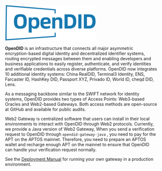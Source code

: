 <img width="300" alt="OpenDID Logo" src="https://github.com/OpenDID-Labs/gateway-java/blob/main/logo.png?raw=true">

**OpenDID** is an infrastructure that connects all major asymmetric encryption-based digital identity and decentralized identifier systems, routing encrypted messages between them and enabling developers and business applications to easily register, authenticate, and verify identities and verifiable credentials across diverse platforms. OpenDID now integrates 10 additional identity systems: China RealDID, Terminal3 Identity, ENS, Farcaster ID, HashKey DID, Passport XYZ, Privado ID, World ID, cheqd DID, Lens.

As a messaging backbone similar to the SWIFT network for identity systems, OpenDID provides two types of Access Points: Web3-based Oracles and Web2-based Gateways. Both access methods are open-source at GitHub and available for public audits.

Web2 Gateway is centralized software that users can install in their local environments to interact with OpenDID through Web2 protocols. Currently, we provide a Java version of Web2 Gateway, When you send a verification request to OpenDID through `opendid-gateway-java` , you need to pay for the APT on the APTOS mainnet. Therefore, you need to prepare an APTOS wallet and recharge enough APT on the mainnet to ensure that OpenDID can handle your verification request normally.

See the  [Deployment Manual](https://github.com/OpenDID-Labs/gateway-java/blob/main/Deployment%20Manual.md) for running your own gateway in a production environment.

